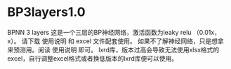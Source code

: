 # BP3layers1.0
BPNN 3 layers 
这是一个三层的BP神经网络，激活函数为leaky relu （0.01x，x）。
请下载 使用说明 和 excel 文件配套使用。
如果不了解神经网络，只是想拿来预测用。阅读 使用说明 即可。
lxrd库，版本过高会导致无法使用xlsx格式的excel，自行调整excel格式或者换低版本的lxrd库便可以使用。
